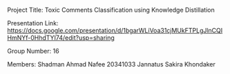 Project Title:
Toxic Comments Classification using Knowledge Distillation​


Presentation Link:
https://docs.google.com/presentation/d/1bgarWLiVoa31cjMUkFTPLgJlnCQIHmNYf-0HhdTYI74/edit?usp=sharing



Group Number:
16

Members:
Shadman Ahmad Nafee 20341033 
Jannatus Sakira Khondaker
